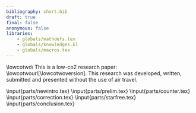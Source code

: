 ```yaml
---
bibliography: short.bib
draft: true
final: false
anonymous: false
libraries:
    - globals/mathdefs.tex
    - globals/knowledges.kl
    - globals/macros.tex
---
```


\lowcotwo\ This is a low-co2 research paper: \lowcotwourl[\lowcotwoversion].
This research was developed, written, submitted and presented without the use
of air travel.

\input{parts/newintro.tex}
\input{parts/prelim.tex}
\input{parts/counter.tex}
\input{parts/correction.tex}
\input{parts/starfree.tex}
\input{parts/conclusion.tex}
